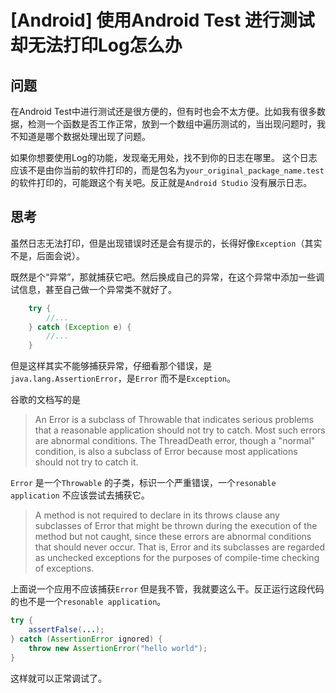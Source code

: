 # [Android] 使用Android Test 进行测试却无法打印Log怎么办

## 问题

在Android Test中进行测试还是很方便的，但有时也会不太方便。比如我有很多数据，检测一个函数是否工作正常，放到一个数组中遍历测试的，当出现问题时，我不知道是哪个数据处理出现了问题。

如果你想要使用Log的功能，发现毫无用处，找不到你的日志在哪里。
这个日志应该不是由你当前的软件打印的，而是包名为`your_original_package_name.test` 的软件打印的，可能跟这个有关吧。反正就是`Android Studio` 没有展示日志。

## 思考

虽然日志无法打印，但是出现错误时还是会有提示的，长得好像`Exception`（其实不是，后面会说）。

既然是个“异常”，那就捕获它吧。然后换成自己的异常，在这个异常中添加一些调试信息，甚至自己做一个异常类不就好了。

```java
    try {
        //...
    } catch (Exception e) {
        //...
    }

```

但是这样其实不能够捕获异常，仔细看那个错误，是`java.lang.AssertionError`，是`Error` 而不是`Exception`。

谷歌的文档写的是

>An Error is a subclass of Throwable that indicates serious problems that a reasonable application should not try to catch. Most such errors are abnormal conditions. The ThreadDeath error, though a "normal" condition, is also a subclass of Error because most applications should not try to catch it.

`Error` 是一个`Throwable` 的子类，标识一个严重错误，一个`resonable application` 不应该尝试去捕获它。
>A method is not required to declare in its throws clause any subclasses of Error that might be thrown during the execution of the method but not caught, since these errors are abnormal conditions that should never occur. That is, Error and its subclasses are regarded as unchecked exceptions for the purposes of compile-time checking of exceptions.

上面说一个应用不应该捕获`Error` 但是我不管，我就要这么干。反正运行这段代码的也不是一个`resonable application`。

```java
try {
    assertFalse(...);
} catch (AssertionError ignored) {
    throw new AssertionError("hello world");
}
```

这样就可以正常调试了。
